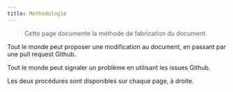 ```yaml
---
title: Méthodologie
---
```


> Cette page documente la méthode de fabrication du document.

Tout le monde peut proposer une modification au document, en passant par une pull request Github. 

Tout le monde peut signaler un problème en utilisant les issues Github.

Les deux procédures sont disponibles sur chaque page, à droite.